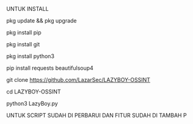 UNTUK INSTALL

pkg update && pkg upgrade

pkg install pip

pkg install git

pkg install python3

pip install requests beautifulsoup4

git clone https://github.com/LazarSec/LAZYBOY-OSSINT

cd LAZYBOY-OSSINT

python3 LazyBoy.py

UNTUK SCRIPT SUDAH DI PERBARUI DAN FITUR SUDAH DI TAMBAH P
